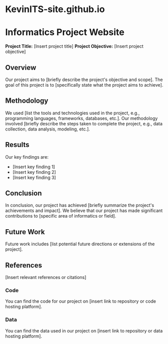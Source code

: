 # KevinITS-site.github.io

# Informatics Project Website

**Project Title:** [Insert project title]
**Project Objective:** [Insert project objective]

## Overview

Our project aims to [briefly describe the project's objective and scope]. The goal of this project is to [specifically state what the project aims to achieve].

## Methodology

We used [list the tools and technologies used in the project, e.g., programming languages, frameworks, databases, etc.]. Our methodology involved [briefly describe the steps taken to complete the project, e.g., data collection, data analysis, modeling, etc.].

## Results

Our key findings are:

* [Insert key finding 1]
* [Insert key finding 2]
* [Insert key finding 3]

## Conclusion

In conclusion, our project has achieved [briefly summarize the project's achievements and impact]. We believe that our project has made significant contributions to [specific area of informatics or field].

## Future Work

Future work includes [list potential future directions or extensions of the project].

## References

[Insert relevant references or citations]

### Code

You can find the code for our project on [insert link to repository or code hosting platform].

### Data

You can find the data used in our project on [insert link to repository or data hosting platform].
